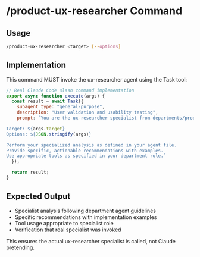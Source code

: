 # /product-ux-researcher Command

## Usage
```bash
/product-ux-researcher <target> [--options]
```

## Implementation
This command MUST invoke the ux-researcher agent using the Task tool:

```javascript
// Real Claude Code slash command implementation
export async function execute(args) {
  const result = await Task({
    subagent_type: "general-purpose",
    description: "User validation and usability testing",
    prompt: `You are the ux-researcher specialist from departments/product/agents/ux-researcher.md.

Target: ${args.target}
Options: ${JSON.stringify(args)}

Perform your specialized analysis as defined in your agent file.
Provide specific, actionable recommendations with examples.
Use appropriate tools as specified in your department role.`
  });

  return result;
}
```

## Expected Output
- Specialist analysis following department agent guidelines
- Specific recommendations with implementation examples
- Tool usage appropriate to specialist role
- Verification that real specialist was invoked

This ensures the actual ux-researcher specialist is called, not Claude pretending.